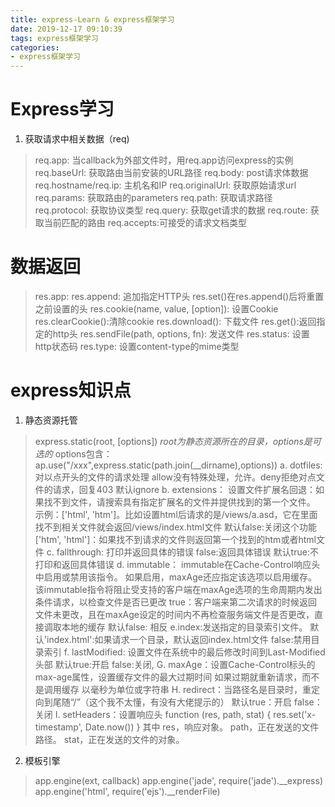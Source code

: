 ```yaml
---
title: express-Learn & express框架学习
date: 2019-12-17 09:10:39
tags: express框架学习
categories: 
- express框架学习
---
```


# Express学习
1. 获取请求中相关数据（req)
> req.app: 当callback为外部文件时，用req.app访问express的实例
> req.baseUrl: 获取路由当前安装的URL路径
> req.body: post请求体数据
> req.hostname/req.ip: 主机名和IP
> req.originalUrl: 获取原始请求url
> req.params: 获取路由的parameters
> req.path: 获取请求路径
> req.protocol: 获取协议类型
> req.query: 获取get请求的数据
> req.route: 获取当前匹配的路由
> req.accepts:可接受的请求文档类型

# 数据返回
> res.app: 
> res.append: 追加指定HTTP头
> res.set()在res.append()后将重置之前设置的头
> res.cookie(name, value, [option]): 设置Cookie
> res.clearCookie():清除cookie
> res.download(): 下载文件
> res.get():返回指定的http头
> res.sendFile(path, options, fn): 发送文件
> res.status: 设置http状态码
> res.type: 设置content-type的mime类型

# express知识点
1. 静态资源托管
> express.static(root, [options]) *root为静态资源所在的目录，options是可选的*
> options包含：
ap.use("/xxx",express.static(path.join(__dirname),options))
a. dotfiles: 对以点开头的文件的请求处理  allow没有特殊处理，允许。deny拒绝对点文件的请求，回复403 默认ignore
b. extensions：
设置文件扩展名回退：如果找不到文件，请搜索具有指定扩展名的文件并提供找到的第一个文件。
示例：['html', 'htm']。比如设置html后请求的是/views/a.asd，它在里面找不到相关文件就会返回/views/index.html文件
默认false:关闭这个功能
['htm', 'html']：如果找不到请求的文件则返回第一个找到的htm或者html文件
c. fallthrough: 打印并返回具体的错误
false:返回具体错误
默认true:不打印和返回具体错误
d. immutable：
immutable在Cache-Control响应头中启用或禁用该指令。
如果启用，maxAge还应指定该选项以启用缓存。
该immutable指令将阻止受支持的客户端在maxAge选项的生命周期内发出条件请求，以检查文件是否已更改
true：客户端来第二次请求的时候返回文件未更改，且在maxAge设定的时间内不再检查服务端文件是否更改，直接调取本地的缓存
默认false: 相反
e.index:发送指定的目录索引文件。
默认'index.html':如果请求一个目录，默认返回index.html文件
false:禁用目录索引
f. lastModified:
设置文件在系统中的最后修改时间到Last-Modified头部
默认true:开启
false:关闭,
G. maxAge：设置Cache-Control标头的max-age属性，设置缓存文件的最大过期时间
如果过期就重新请求，而不是调用缓存
以毫秒为单位或字符串
H. redirect：当路径名是目录时，重定向到尾随“/”（这个我不太懂，有没有大佬提示的）
默认true：开启
false：关闭
I. setHeaders：设置响应头
function (res, path, stat) {
    res.set('x-timestamp', Date.now())
  }
其中
res，响应对象。
path，正在发送的文件路径。
stat，正在发送的文件的对象。
2. 模板引擎
> app.engine(ext, callback)
> app.engine('jade', require('jade').__express)
> app.engine('html', require('ejs').__renderFile)
